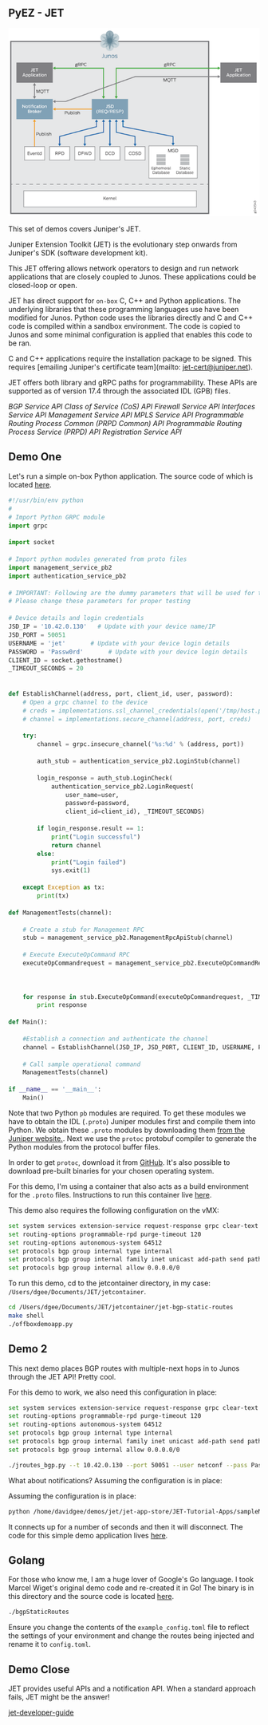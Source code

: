 ## PyEZ - JET

![jet](./assets/jet.png)

This set of demos covers Juniper's JET.

Juniper Extension Toolkit (JET) is the evolutionary step onwards from Juniper's SDK (software development kit).

This JET offering allows network operators to design and run network applications that are closely coupled to Junos. These applications could be closed-loop or open.

JET has direct support for `on-box` C, C++ and Python applications. The underlying libraries that these programming languages use have been modified for Junos. Python code uses the libraries directly and C and C++ code is compiled within a sandbox environment. The code is copied to Junos and some minimal configuration is applied that enables this code to be ran. 

C and C++ applications require the installation package to be signed. This requires [emailing Juniper's certificate team](mailto: jet-cert@juniper.net).

JET offers both library and gRPC paths for programmability. These APIs are supported as of version 17.4 through the associated IDL (GPB) files.

*BGP Service API*
*Class of Service (CoS) API*
*Firewall Service API*
*Interfaces Service API*
*Management Service API*
*MPLS Service API*
*Programmable Routing Process Common (PRPD Common) API*
*Programmable Routing Process Service (PRPD) API*
*Registration Service API*

## Demo One

Let's run a simple on-box Python application. The source code of which is located [here](https://github.com/Juniper/jet-app-store/tree/master/JET-Tutorial-Apps).

```python
#!/usr/bin/env python
#
# Import Python GRPC module
import grpc

import socket

# Import python modules generated from proto files
import management_service_pb2
import authentication_service_pb2

# IMPORTANT: Following are the dummy parameters that will be used for testing
# Please change these parameters for proper testing

# Device details and login credentials
JSD_IP = '10.42.0.130'   # Update with your device name/IP
JSD_PORT = 50051
USERNAME = 'jet'       # Update with your device login details
PASSWORD = 'Passw0rd'       # Update with your device login details
CLIENT_ID = socket.gethostname()
_TIMEOUT_SECONDS = 20


def EstablishChannel(address, port, client_id, user, password):
    # Open a grpc channel to the device
    # creds = implementations.ssl_channel_credentials(open('/tmp/host.pem').read(), None, None)
    # channel = implementations.secure_channel(address, port, creds)

    try:
        channel = grpc.insecure_channel('%s:%d' % (address, port))

        auth_stub = authentication_service_pb2.LoginStub(channel)

        login_response = auth_stub.LoginCheck(
            authentication_service_pb2.LoginRequest(
                user_name=user,
                password=password,
                client_id=client_id), _TIMEOUT_SECONDS)

        if login_response.result == 1:
            print("Login successful")
            return channel
        else:
            print("Login failed")
            sys.exit(1)

    except Exception as tx:
        print(tx)

def ManagementTests(channel):

    # Create a stub for Management RPC
    stub = management_service_pb2.ManagementRpcApiStub(channel)

    # Execute ExecuteOpCommand RPC
    executeOpCommandrequest = management_service_pb2.ExecuteOpCommandRequest(cli_command="show system uptime",
                                                                             out_format=management_service_pb2.OPERATION_FORMAT_CLI,
                                                                             request_id=1000)

    for response in stub.ExecuteOpCommand(executeOpCommandrequest, _TIMEOUT_SECONDS):
        print response

def Main():

    #Establish a connection and authenticate the channel
    channel = EstablishChannel(JSD_IP, JSD_PORT, CLIENT_ID, USERNAME, PASSWORD)

    # Call sample operational command
    ManagementTests(channel)

if __name__ == '__main__':
    Main()
```

Note that two Python `pb` modules are required. To get these modules we have to obtain the IDL (`.proto`) Juniper modules first and compile them into Python. We obtain these `.proto` modules by downloading them [from the Juniper website.](https://www.juniper.net/support/downloads/?p=jet). Next we use the `protoc` protobuf compiler to generate the Python modules from the protocol buffer files.

In order to get `protoc`, download it from [GitHub](https://github.com/google/protobuf.git). It's also possible to download pre-built binaries for your chosen operating system.

For this demo, I'm using a container that also acts as a build environment for the `.proto` files. Instructions to run this container live [here](https://github.com/mwiget/jet-bgp-static-routes).

This demo also requires the following configuration on the vMX:

```bash
set system services extension-service request-response grpc clear-text port 50051
set routing-options programmable-rpd purge-timeout 120
set routing-options autonomous-system 64512
set protocols bgp group internal type internal
set protocols bgp group internal family inet unicast add-path send path-count 6
set protocols bgp group internal allow 0.0.0.0/0
```

To run this demo, cd to the jetcontainer directory, in my case: `/Users/dgee/Documents/JET/jetcontainer`.

```bash
cd /Users/dgee/Documents/JET/jetcontainer/jet-bgp-static-routes
make shell
./offboxdemoapp.py
```


## Demo 2

This next demo places BGP routes with multiple-next hops in to Junos through the JET API! Pretty cool.

For this demo to work, we also need this configuration in place:

```bash
set system services extension-service request-response grpc clear-text port 50051
set routing-options programmable-rpd purge-timeout 120
set routing-options autonomous-system 64512
set protocols bgp group internal type internal
set protocols bgp group internal family inet unicast add-path send path-count 6
set protocols bgp group internal allow 0.0.0.0/0
```

```bash
./jroutes_bgp.py --t 10.42.0.130 --port 50051 --user netconf --pass Passw0rd
```

What about notifications? Assuming the configuration is in place:

Assuming the configuration is in place:

```bash
python /home/davidgee/demos/jet/jet-app-store/JET-Tutorial-Apps/sampleNotifierApp.py
```

It connects up for a number of seconds and then it will disconnect.
The code for this simple demo application lives [here](https://github.com/Juniper/jet-app-store/blob/master/JET-Tutorial-Apps/sampleNotifierApp.py).

## Golang

For those who know me, I am a huge lover of Google's Go language. I took Marcel Wiget's original demo code and re-created it in Go! The binary is in this directory and the source code is located [here](https://github.com/DavidJohnGee/go-jet-demo-app).

```bash
./bgpStaticRoutes
```

Ensure you change the contents of the `example_config.toml` file to reflect the settings of your environment and change the routes being injected and rename it to `config.toml`.

## Demo Close

JET provides useful APIs and a notification API. When a standard approach fails, JET might be the answer!

[jet-developer-guide](https://www.juniper.net/documentation/en_US/jet17.4/information-products/pathway-pages/jet-developer-guide.html)
